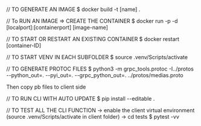 // TO GENERATE AN IMAGE
$ docker build -t [name] .

// To RUN AN IMAGE => CREATE THE CONTAINER
$ docker run -p -d [localport]:[containerport] [image-name]

// TO START OR RESTART AN EXISTING CONTAINER
$ docker restart [container-ID]

// TO START VENV IN EACH SUBFOLDER
$ source .venv/Scripts/activate

// TO GENERATE PROTOC FILES
$ python3 -m grpc_tools.protoc -I../protos --python_out=. --pyi_out=. --grpc_python_out=. ../protos/medias.proto

Then copy pb files to client side


// TO RUN CLI WITH AUTO UPDATE 
$ pip install --editable .

// TO TEST ALL THE CLI FUNCTION
-> enable the client virtual environment (source .venv/Scripts/activate in client folder)
-> cd tests
$ pytest -vv